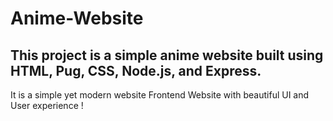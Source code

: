# Anime-Website
## This project is a simple anime website built using HTML, Pug, CSS, Node.js, and Express. 
It is a simple yet modern website Frontend Website with beautiful UI and User experience !
